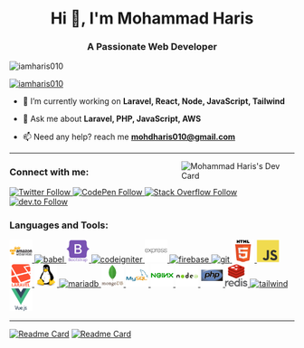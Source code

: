 <h1 align="center">Hi 👋, I'm Mohammad Haris</h1>
<h3 align="center">A Passionate Web Developer</h3>

<p align="left"> <img src="https://komarev.com/ghpvc/?username=iamharis010&label=Profile%20views&color=0e75b6&style=flat" alt="iamharis010" /> </p>

<p align="left"> <a href="https://twitter.com/iamharis010" target="blank"><img src="https://img.shields.io/twitter/follow/iamharis010?logo=twitter&style=for-the-badge" alt="iamharis010" /></a> </p>

- 🔭 I’m currently working on **Laravel, React, Node, JavaScript, Tailwind**

- 💬 Ask me about **Laravel, PHP, JavaScript, AWS**

- 📫 Need any help? reach me **mohdharis010@gmail.com**

_____
<a href="https://app.daily.dev/mohammadharis"><img align="right" src="https://api.daily.dev/devcards/bfd3230c929245579b6e8441e7972aa5.png?r=ldr" width="200" alt="Mohammad Haris's Dev Card"/></a>

<h3 align="left">Connect with me:</h3>

<a href="https://twitter.com/iamharis">
    <img alt="Twitter Follow" src="https://img.shields.io/twitter/follow/iamharis?label=Twitter&style=for-the-badge&logo=twitter&color=1DA1F2"> 
</a>
<a href="https://codepen.io/iamharis010">
    <img alt="CodePen Follow" src="https://img.shields.io/badge/CodePen-000000?style=for-the-badge&logo=codepen"> 
</a>
<a href="https://stackoverflow.com/users/6533379/muhammad-haris">
    <img alt="Stack Overflow Follow" src="https://img.shields.io/badge/Stack Overflow-Checkout-F58025?style=for-the-badge&logo=stackoverflow"> 
</a>
<a href="https://dev.to/iamharis010">
    <img alt="dev.to Follow" src="https://img.shields.io/badge/Dev.to-0A0A0A?style=for-the-badge&logo=devdotto"> 
</a>

<h3 align="left">Languages and Tools:</h3>
<p align="left"> <a href="https://aws.amazon.com" target="_blank"> <img src="https://raw.githubusercontent.com/devicons/devicon/master/icons/amazonwebservices/amazonwebservices-original-wordmark.svg" alt="aws" width="40" height="40"/> </a> <a href="https://babeljs.io/" target="_blank"> <img src="https://www.vectorlogo.zone/logos/babeljs/babeljs-icon.svg" alt="babel" width="40" height="40"/> </a> <a href="https://getbootstrap.com" target="_blank"> <img src="https://raw.githubusercontent.com/devicons/devicon/master/icons/bootstrap/bootstrap-plain-wordmark.svg" alt="bootstrap" width="40" height="40"/> </a> <a href="https://codeigniter.com" target="_blank"> <img src="https://cdn.worldvectorlogo.com/logos/codeigniter.svg" alt="codeigniter" width="40" height="40"/> </a> <a href="https://expressjs.com" target="_blank"> <img src="https://raw.githubusercontent.com/devicons/devicon/master/icons/express/express-original-wordmark.svg" alt="express" width="40" height="40"/> </a> <a href="https://firebase.google.com/" target="_blank"> <img src="https://www.vectorlogo.zone/logos/firebase/firebase-icon.svg" alt="firebase" width="40" height="40"/> </a> <a href="https://git-scm.com/" target="_blank"> <img src="https://www.vectorlogo.zone/logos/git-scm/git-scm-icon.svg" alt="git" width="40" height="40"/> </a> <a href="https://www.w3.org/html/" target="_blank"> <img src="https://raw.githubusercontent.com/devicons/devicon/master/icons/html5/html5-original-wordmark.svg" alt="html5" width="40" height="40"/> </a> <a href="https://developer.mozilla.org/en-US/docs/Web/JavaScript" target="_blank"> <img src="https://raw.githubusercontent.com/devicons/devicon/master/icons/javascript/javascript-original.svg" alt="javascript" width="40" height="40"/> </a> <a href="https://laravel.com/" target="_blank"> <img src="https://raw.githubusercontent.com/devicons/devicon/master/icons/laravel/laravel-plain-wordmark.svg" alt="laravel" width="40" height="40"/> </a> <a href="https://www.linux.org/" target="_blank"> <img src="https://raw.githubusercontent.com/devicons/devicon/master/icons/linux/linux-original.svg" alt="linux" width="40" height="40"/> </a> <a href="https://mariadb.org/" target="_blank"> <img src="https://www.vectorlogo.zone/logos/mariadb/mariadb-icon.svg" alt="mariadb" width="40" height="40"/> </a> <a href="https://www.mongodb.com/" target="_blank"> <img src="https://raw.githubusercontent.com/devicons/devicon/master/icons/mongodb/mongodb-original-wordmark.svg" alt="mongodb" width="40" height="40"/> </a> <a href="https://www.mysql.com/" target="_blank"> <img src="https://raw.githubusercontent.com/devicons/devicon/master/icons/mysql/mysql-original-wordmark.svg" alt="mysql" width="40" height="40"/> </a> <a href="https://www.nginx.com" target="_blank"> <img src="https://raw.githubusercontent.com/devicons/devicon/master/icons/nginx/nginx-original.svg" alt="nginx" width="40" height="40"/> </a> <a href="https://nodejs.org" target="_blank"> <img src="https://raw.githubusercontent.com/devicons/devicon/master/icons/nodejs/nodejs-original-wordmark.svg" alt="nodejs" width="40" height="40"/> </a> <a href="https://www.php.net" target="_blank"> <img src="https://raw.githubusercontent.com/devicons/devicon/master/icons/php/php-original.svg" alt="php" width="40" height="40"/> </a> <a href="https://redis.io" target="_blank"> <img src="https://raw.githubusercontent.com/devicons/devicon/master/icons/redis/redis-original-wordmark.svg" alt="redis" width="40" height="40"/> </a> <a href="https://tailwindcss.com/" target="_blank"> <img src="https://www.vectorlogo.zone/logos/tailwindcss/tailwindcss-icon.svg" alt="tailwind" width="40" height="40"/> </a> <a href="https://vuejs.org/" target="_blank"> <img src="https://raw.githubusercontent.com/devicons/devicon/master/icons/vuejs/vuejs-original-wordmark.svg" alt="vuejs" width="40" height="40"/> </a> </p>

--------
[![Readme Card](https://github-readme-stats.vercel.app/api/pin/?username=iamharis010&repo=laravel-resources&theme=swift)](https://github.com/iamharis010/laravel-resources)
[![Readme Card](https://github-readme-stats.vercel.app/api/pin/?username=iamharis010&repo=js-resources&theme=slateorange)](https://github.com/iamharis010/js-resources)
